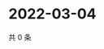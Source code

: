 # 2022-03-04

共 0 条

<!-- BEGIN WEIBO -->
<!-- 最后更新时间 Fri Mar 04 2022 22:00:59 GMT+0800 (China Standard Time) -->

<!-- END WEIBO -->
